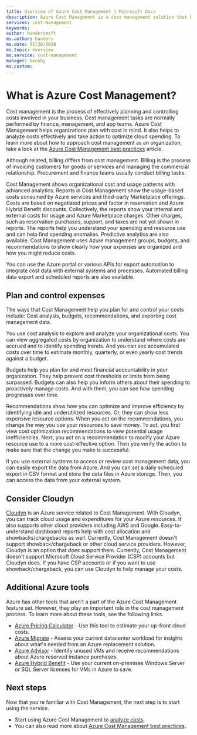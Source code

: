 ```yaml
---
title: Overview of Azure Cost Management | Microsoft Docs
description: Azure Cost Management is a cost management solution that helps monitor and control Azure spending and optimize resource use.
services: cost-management
keywords:
author: bandersmsft
ms.author: banders
ms.date: 02/28/2018
ms.topic: overview
ms.service: cost-management
manager: benshy
ms.custom:
---
```


# What is Azure Cost Management?

Cost management is the process of effectively planning and controlling costs involved in your business. Cost management tasks are normally performed by finance, management, and app teams. Azure Cost Management helps organizations plan with cost in mind. It also helps to analyze costs effectively and take action to optimize cloud spending. To learn more about how to approach cost management as an organization, take a look at the [Azure Cost Management best practices](cost-mgt-best-practices.md) article.

Although related, billing differs from cost management. Billing is the process of invoicing customers for goods or services and managing the commercial relationship.  Procurement and finance teams usually conduct billing tasks.

Cost Management shows organizational cost and usage patterns with advanced analytics. Reports in Cost Management show the usage-based costs consumed by Azure services and third-party Marketplace offerings. Costs are based on negotiated prices and factor in reservation and Azure Hybrid Benefit discounts. Collectively, the reports show your internal and external costs for usage and Azure Marketplace charges. Other charges, such as reservation purchases, support, and taxes are not yet shown in reports. The reports help you understand your spending and resource use and can help find spending anomalies. Predictive analytics are also available. Cost Management uses Azure management groups, budgets, and recommendations to show clearly how your expenses are organized and how you might reduce costs.

You can use the Azure portal or various APIs for export automation to integrate cost data with external systems and processes. Automated billing data export and scheduled reports are also available.

## Plan and control expenses

The ways that Cost Management help you plan for and control your costs include: Cost analysis, budgets,  recommendations, and exporting cost management data.

You use cost analysis to explore and analyze your organizational costs. You can view aggregated costs by organization to understand where costs are accrued and to identify spending trends. And you can see accumulated costs over time to estimate monthly, quarterly, or even yearly cost trends against a budget.

Budgets help you plan for and meet financial accountability in your organization. They help prevent cost thresholds or limits from being surpassed. Budgets can also help you inform others about their spending to proactively manage costs. And with them, you can see how spending progresses over time.

Recommendations show how you can optimize and improve efficiency by identifying idle and underutilized resources. Or, they can show less expensive resource options. When you act on the recommendations, you change the way you use your resources to save money. To act, you first view cost optimization recommendations to view potential usage inefficiencies. Next, you act on a recommendation to modify your Azure resource use to a more cost-effective option. Then you verify the action to make sure that the change you make is successful.

If you use external systems to access or review cost management data, you can easily export the data from Azure. And you can set a daily scheduled export in CSV format and store the data files in Azure storage. Then, you can access the data from your external system.

## Consider Cloudyn

[Cloudyn](overview.md) is an Azure service related to Cost Management. With Cloudyn, you can track cloud usage and expenditures for your Azure resources. It also supports other cloud providers including AWS and Google. Easy-to-understand dashboard reports help with cost allocation and showbacks/chargebacks as well. Currently, Cost Management doesn't support showback/chargeback or other cloud service providers. However, Cloudyn is an option that _does_ support them. Currently, Cost Management doesn't support Microsoft Cloud Service Provider (CSP) accounts but Cloudyn does. If you have CSP accounts or if you want to use showback/chargeback, you can use Cloudyn to help manage your costs.

## Additional Azure tools

Azure has other tools that aren't a part of the Azure Cost Management feature set. However, they play an important role in the cost management process. To learn more about these tools, see the following links.

- [Azure Pricing Calculator](https://azure.microsoft.com/pricing/calculator/) - Use this tool to estimate your up-front cloud costs.
- [Azure Migrate](../migrate/migrate-overview.md) - Assess your current datacenter workload for insights about what's needed from an Azure replacement solution.
- [Azure Advisor](../advisor/advisor-overview.md) - Identify unused VMs and receive recommendations about Azure reserved instance purchases.
- [Azure Hybrid Benefit](https://azure.microsoft.com/pricing/hybrid-benefit/) - Use your current on-premises Windows Server or SQL Server licenses for VMs in Azure to save.


## Next steps

Now that you're familiar with Cost Management, the next step is to start using the service.

- Start using Azure Cost Management to [analyze costs](quick-acm-cost-analysis.md).
- You can also read more about [Azure Cost Management best practices](cost-mgt-best-practices.md).
